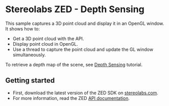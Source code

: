 # Stereolabs ZED - Depth Sensing

This sample captures a 3D point cloud and display it in an OpenGL window. It shows how to:
- Get a 3D point cloud with the API.
- Display point cloud in OpenGL.
- Use a thread to capture the point cloud and update the GL window simultaneously.

To retrieve a depth map of the scene, see [Depth Sensing](https://github.com/stereolabs/zed-examples/tree/master/tutorials) tutorial.

## Getting started

- First, download the latest version of the ZED SDK on [stereolabs.com](https://www.stereolabs.com).
- For more information, read the ZED [API documentation](https://www.stereolabs.com/developers/documentation/API/).